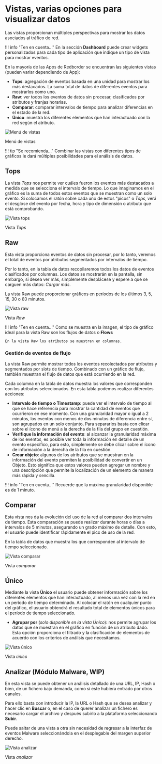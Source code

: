 # Vistas, varias opciones para visualizar datos

Las vistas proporcionan múltiples perspectivas para mostrar los datos asociados al tráfico de red.

!!! info "Ten en cuenta..."
    En la sección **Dashboard** puede crear widgets personalizados para cada tipo de aplicación que indique un tipo de vista para mostrar eventos.

En la mayoría de las Apps de Redborder se encuentran las siguientes vistas (pueden variar dependiendo de App):

- **Tops**: agregación de eventos basada en una unidad para mostrar los más destacados. La suma total de datos de diferentes eventos para mostrarlos como uno.
- **Raw**: ver todos los eventos de datos sin procesar, clasificados por atributos y franjas horarias.
- **Comparar**: comparar intervalos de tiempo para analizar diferencias en el estado de la red.
- **Único**: muestra los diferentes elementos que han interactuado con la red según el atributo.

![Menú de vistas](images/ch04_img042.png)

Menú de vistas

!!! tip "Se recomienda..."
    Combinar las vistas con diferentes tipos de gráficos le dará múltiples posibilidades para el análisis de datos.

## Tops

La vista *Tops* nos permite ver cuáles fueron los eventos más destacados a medida que se selecciona el intervalo de tiempo. Lo que imaginamos en el gráfico es la suma de todos estos eventos que se muestran como un solo evento. Si colocamos el ratón sobre cada uno de estos "picos" o *Tops*, verá el desglose del evento por fecha, hora y tipo de dimensión o atributo que está comprobando.

![Vista tops](images/ch04_img043.png)

Vista *Tops*

## Raw

Esta vista proporciona eventos de datos sin procesar, por lo tanto, veremos el total de eventos por atributos segmentados por intervalos de tiempo.

Por lo tanto, en la tabla de datos recopilaremos todos los datos de eventos clasificados por columnas. Los datos se mostrarán en la pantalla, sin embargo, si desea ver más, simplemente desplácese y espere a que se carguen más datos: *Cargar más*.

La vista Raw puede proporcionar gráficos en períodos de los últimos 3, 5, 15, 30 o 60 minutos.

![Vista raw](images/ch04_img044.png)

Vista *Raw*

!!! info "Ten en cuenta..."
    Como se muestra en la imagen, el tipo de gráfico ideal para la vista Raw son los flujos de datos o **Flows**

    En la vista Raw los atributos se muestran en columnas.

### Gestión de eventos de flujo

La vista Raw permite mostrar todos los eventos recolectados por atributos y segmentados por slots de tiempo. Combinado con un gráfico de flujo, también muestran el flujo de datos que está ocurriendo en la red.

Cada columna en la tabla de datos muestra los valores que corresponden con los atributos seleccionados. En esta tabla podemos realizar diferentes acciones:

- **Intervalo de tiempo o Timestamp**: puede ver el intervalo de tiempo al que se hace referencia para mostrar la cantidad de eventos que ocurrieron en ese momento. Con una granularidad mayor o igual a 2 minutos, los eventos con menos de dos minutos de diferencia entre sí, son agrupados en un solo conjunto. Para separarlos basta con clicar sobre el ícono de menú a la derecha de la fila del grupo en cuestión.
- **Verifique la información del evento**: al alcanzar la granularidad máxima de los eventos, es posible ver toda la información en detalle de un evento específico, para esto, simplemente se debe clicar sobre el ícono de información a la derecha de la fila en cuestión.
- **Crear objeto**: algunos de los atributos que se muestran en la información del evento permiten la posibilidad de convertir en un Objeto. Esto significa que estos valores pueden agregar un nombre y una descripción que permite la localización de un elemento de manera más rápida y sencilla.

!!! info "Ten en cuenta..."
    Recuerde que la máxima granularidad disponible es de 1 minuto.

## Comparar

Esta vista nos da la evolución del uso de la red al comparar dos intervalos de tiempo. Esta comparación se puede realizar durante horas o días a intervalos de 5 minutos, asegurando un grado máximo de detalle. Con esto, el usuario puede identificar rápidamente el pico de uso de la red.

En la tabla de datos que muestra los que corresponden al intervalo de tiempo seleccionado.

![Vista comparar](images/ch04_img045.png)

Vista *comparar*

## Único

Mediante la vista **Único** el usuario puede obtener información sobre los diferentes elementos que han interactuado, al menos una vez con la red en un período de tiempo determinado. Al colocar el ratón en cualquier punto del gráfico, el usuario obtendrá el resultado total de elementos únicos para el período de tiempo seleccionado.

- **Agrupar por** (*solo disponible en la vista Único*): nos permite agrupar los datos que se muestran en el gráfico en función de un atributo dado. Esta opción proporciona el filtrado y la clasificación de elementos de acuerdo con los criterios de análisis que necesitamos.

![Vista único](images/ch04_img046.png)

Vista *único*

## Analizar (Módulo Malware, WIP)

En esta vista se puede obtener un análisis detallado de una URL, IP, Hash o bien, de un fichero bajo demanda, como si este hubiera entrado por otros canales.

Para ello basta con introducir la IP, la URL o Hash que se desea analizar y hacer clic en **Buscar** o, en el caso de querer analizar un fichero es necesario cargar el archivo y después subirlo a la plataforma seleccionando **Subir**.

Puede saltar de una vista a otra sin necesidad de regresar a la interfaz de eventos Malware seleccionándola en el desplegable del margen superior derecho.

![Vista analizar](images/ch04_img047.png)

Vista *analizar*
